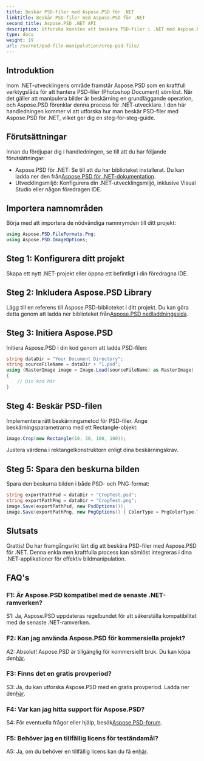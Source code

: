 ```yaml
---
title: Beskär PSD-filer med Aspose.PSD för .NET
linktitle: Beskär PSD-filer med Aspose.PSD för .NET
second_title: Aspose.PSD .NET API
description: Utforska konsten att beskära PSD-filer i .NET med Aspose.PSD, en mångsidig verktygslåda. Höj ditt bildmanipuleringsspel utan ansträngning.
type: docs
weight: 19
url: /sv/net/psd-file-manipulation/crop-psd-file/
---
```

## Introduktion
Inom .NET-utvecklingens område framstår Aspose.PSD som en kraftfull verktygslåda för att hantera PSD-filer (Photoshop Document) sömlöst. När det gäller att manipulera bilder är beskärning en grundläggande operation, och Aspose.PSD förenklar denna process för .NET-utvecklare. I den här handledningen kommer vi att utforska hur man beskär PSD-filer med Aspose.PSD för .NET, vilket ger dig en steg-för-steg-guide.
## Förutsättningar
Innan du fördjupar dig i handledningen, se till att du har följande förutsättningar:
-  Aspose.PSD för .NET: Se till att du har biblioteket installerat. Du kan ladda ner den från[Aspose.PSD för .NET-dokumentation](https://reference.aspose.com/psd/net/).
- Utvecklingsmiljö: Konfigurera din .NET-utvecklingsmiljö, inklusive Visual Studio eller någon föredragen IDE.
## Importera namnområden
Börja med att importera de nödvändiga namnrymden till ditt projekt:
```csharp
using Aspose.PSD.FileFormats.Png;
using Aspose.PSD.ImageOptions;
```
## Steg 1: Konfigurera ditt projekt
Skapa ett nytt .NET-projekt eller öppna ett befintligt i din föredragna IDE.
## Steg 2: Inkludera Aspose.PSD Library
 Lägg till en referens till Aspose.PSD-biblioteket i ditt projekt. Du kan göra detta genom att ladda ner biblioteket från[Aspose.PSD nedladdningssida](https://releases.aspose.com/psd/net/).
## Steg 3: Initiera Aspose.PSD
Initiera Aspose.PSD i din kod genom att ladda PSD-filen:
```csharp
string dataDir = "Your Document Directory";
string sourceFileName = dataDir + "1.psd";
using (RasterImage image = Image.Load(sourceFileName) as RasterImage)
{
    // Din kod här
}
```
## Steg 4: Beskär PSD-filen
Implementera rätt beskärningsmetod för PSD-filer. Ange beskärningsparametrarna med ett Rectangle-objekt:
```csharp
image.Crop(new Rectangle(10, 30, 100, 100));
```
Justera värdena i rektangelkonstruktorn enligt dina beskärningskrav.
## Steg 5: Spara den beskurna bilden
Spara den beskurna bilden i både PSD- och PNG-format:
```csharp
string exportPathPsd = dataDir + "CropTest.psd";
string exportPathPng = dataDir + "CropTest.png";
image.Save(exportPathPsd, new PsdOptions());
image.Save(exportPathPng, new PngOptions() { ColorType = PngColorType.TruecolorWithAlpha });
```
## Slutsats

Grattis! Du har framgångsrikt lärt dig att beskära PSD-filer med Aspose.PSD för .NET. Denna enkla men kraftfulla process kan sömlöst integreras i dina .NET-applikationer för effektiv bildmanipulation.

## FAQ's

### F1: Är Aspose.PSD kompatibel med de senaste .NET-ramverken?

S1: Ja, Aspose.PSD uppdateras regelbundet för att säkerställa kompatibilitet med de senaste .NET-ramverken.

### F2: Kan jag använda Aspose.PSD för kommersiella projekt?

 A2: Absolut! Aspose.PSD är tillgänglig för kommersiellt bruk. Du kan köpa den[här](https://purchase.aspose.com/buy).

### F3: Finns det en gratis provperiod?

 S3: Ja, du kan utforska Aspose.PSD med en gratis provperiod. Ladda ner den[här](https://releases.aspose.com/).

### F4: Var kan jag hitta support för Aspose.PSD?

 S4: För eventuella frågor eller hjälp, besök[Aspose.PSD-forum](https://forum.aspose.com/c/psd/34).

### F5: Behöver jag en tillfällig licens för teständamål?

 A5: Ja, om du behöver en tillfällig licens kan du få en[här](https://purchase.aspose.com/temporary-license/).